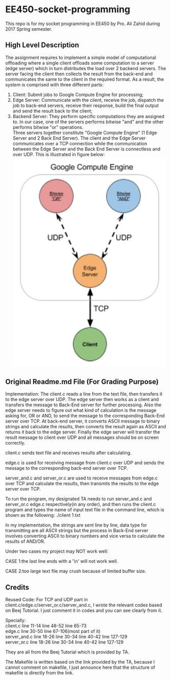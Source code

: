 # EE450-socket-programming
This repo is for my socket programming in EE450 by Pro. Ali Zahid during 2017 Spring semester.

## High Level Description 
The assignment requires to implement a simple model of computational offloading where a single client offloads some computation to a server (edge server) which in turn distributes the load over 2 backend servers. The server facing the client then collects the result from the back-end and communicates the same to the client in the required format. As a result, the system is comprised with three different parts:<br>
1) Client: Submit jobs to Google Compute Engine for processing;<br>
2) Edge Server: Communicate with the client, receive the job, dispatch the job to back-end servers, receive their response, build the final output and send the result back to the client;<br>
3) Backend Server: They perform specific computations they are assigned to. In our case, one of the servers performs bitwise "and" and the other performs bitwise "or" operations.<br>
Three servers together constitute "Google Compute Engine" (1 Edge Server and 2 Back End Server). The client and the Edge Server communicates over a TCP connection while the communication between the Edge Server and the Back End Server is connectless and over UDP. This is illustrated in figure below:<br>
![alt text](/figure.png)

## Original Readme.md File (For Grading Purpose)
Implementation: The client.c reads a line from the text file, then transfers it to the edge server over UDP. The edge server then works as a client and transfers the message to Back-End server for further processing. Also the edge server needs to figure out what kind of calculation is the message asking for, OR or AND, to send the message to the corresponding Back-End server over TCP. At back-end server, it converts ASCII message to binary strings and calculate the results, then converts the result again as ASCII and returns it back to the edge server. Finally the edge server will transfer the result message to client over UDP and all messages should be on screen correctly. 

client.c sends text file and receives results after calculating.

edge.c is used for receiving message from client.c over UDP and sends the message to the corresponding back-end server over TCP.

server_and.c and server_or.c are used to receive messages from edge.c over TCP and calculate the results, then transmits the results to the edge server over TCP.

To run the program, my designated TA needs to run server_and.c and server_or.c edge.c respectively(in any order), and then runs the client.c program and types the name of input text file in the command line, which is shown as the following:
./client 1.txt

In my implementation, the strings are sent line by line, data type for transmitting are all ASCII strings but the process in Back-End server involves converting ASCII to binary numbers and vice versa to calculate the results of AND/OR.

Under two cases my project may NOT work well:

CASE 1:the last line ends with a '\n' will not work well.

CASE 2:too large text file may crush because of limited buffer size.

## Credits

Reused Code: For TCP and UDP part in client.c/edge.c/server_or.c/server_and.c, I wrote the relevant codes based on Beej Tutorial. I just comment it in codes and you can see clearly from it.

Specially:<br>
client.c line 11-14 line 48-52 line 65-73<br>
edge.c line 30-50 line 67-106(most part of it)<br>
server_and.c line 18-26 line 30-34 line 40-42 line 127-129<br>
server_or.c line 18-26 line 30-34 line 40-42 line 127-129<br>

They are all from the Beej Tutorial which is provided by TA. 

The Makefile is written based on the link provided by the TA, because I cannot comment on makefile, I just announce here that the structure of makefile is directly from the link.

